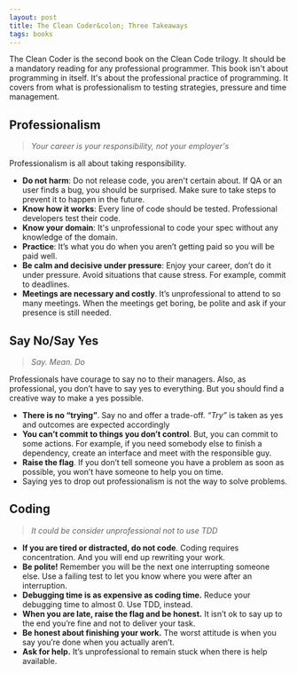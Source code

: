 ```yaml
---
layout: post
title: The Clean Coder&colon; Three Takeaways
tags: books
---
```


The Clean Coder is the second book on the Clean Code trilogy. It should be a mandatory reading for any professional programmer. This book isn't about programming in itself. It's about the professional practice of programming. It covers from what is professionalism to testing strategies, pressure and time management.

## Professionalism

> _Your career is your responsibility, not your employer's_

Professionalism is all about taking responsibility.

* **Do not harm**: Do not release code, you aren't certain about. If QA or an user finds a bug, you should be surprised. Make sure to take steps to prevent it to happen in the future.
* **Know how it works**: Every line of code should be tested. Professional developers test their code.
* **Know your domain**: It's unprofessional to code your spec without any knowledge of the domain.
* **Practice**: It’s what you do when you aren’t getting paid so you will be paid well.
* **Be calm and decisive under pressure**: Enjoy your career, don’t do it under pressure. Avoid situations that cause stress. For example, commit to deadlines.
* **Meetings are necessary and costly**. It’s unprofessional to attend to so many meetings.
When the meetings get boring, be polite and ask if your presence is still needed.

## Say No/Say Yes

> _Say. Mean. Do_

Professionals have courage to say no to their managers. Also, as professional, you don’t have to say yes to everything. But you should find a creative way to make a yes possible.

* **There is no “trying”**. Say no and offer a trade-off. _“Try”_ is taken as yes and outcomes are expected accordingly
* **You can’t commit to things you don’t control**. But, you can commit to some actions. For example, if you need somebody else to finish a dependency, create an interface and meet with the responsible guy.
* **Raise the flag**. If you don’t tell someone you have a problem as soon as possible, you won’t have someone to help you on time.
* Saying yes to drop out professionalism is not the way to solve problems.

## Coding

> _It could be consider unprofessional not to use TDD_

* **If you are tired or distracted, do not code**. Coding requires concentration. And you will end up rewriting your work.
* **Be polite!** Remember you will be the next one interrupting someone else. Use a failing test to let you know where you were after an interruption.
* **Debugging time is as expensive as coding time.** Reduce your debugging time to almost 0. Use TDD, instead. 
* **When you are late, raise the flag and be honest.** It isn’t ok to say up to the end you’re fine and not to deliver your task.
* **Be honest about finishing your work.** The worst attitude is when you say you’re done when you actually aren’t.
* **Ask for help.** It’s unprofessional to remain stuck when there is help available.









